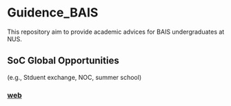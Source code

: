 # Guidence_BAIS
This repository aim to provide academic advices for BAIS undergraduates at NUS.

## SoC Global Opportunities
(e.g., Stduent exchange, NOC, summer school) 
### [web](https://www.comp.nus.edu.sg/programmes/ug/beyond/global/)
